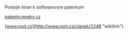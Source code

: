 Postoje stran k softwarovym patentum

[patenty.modry.cz](http://patenty.modry.cz/index.php?page_id=8 "wikilink")

[www.root.cz](http://www.root.cz/clanek/2248 "wikilink")

